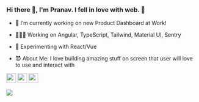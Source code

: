 ### Hi there 👋, I'm Pranav. I fell in love with web. 🙂

- 🔭 I’m currently working on new Product Dashboard at Work!

- 👨🏻‍💻 Working on Angular, TypeScript, Tailwind, Material UI, Sentry

- 🌱 Experimenting with React/Vue

- 😈 About Me: I love building amazing stuff on screen that user will love to use and interact with

<p><a href="https://www.twitter.com/PranavSarda2"><img src="https://img.shields.io/badge/twitter-%231DA1F2.svg?&style=for-the-badge&logo=twitter&logoColor=white" height=25></a> <a href="https://www.linkedin.com/in/sardapv/"><img src="https://img.shields.io/badge/linkedin-%230077B5.svg?&style=for-the-badge&logo=linkedin&logoColor=white" height=25></a> <a href="https://www.instagram.com/8bit.potato/"><img src="https://img.shields.io/badge/instagram-%23E4405F.svg?&style=for-the-badge&logo=instagram&logoColor=white" height=25></a></p> 

![](https://komarev.com/ghpvc/?username=sardapv&style=flat-square)
